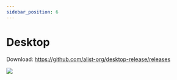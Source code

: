 ```yaml
---
sidebar_position: 6
---
```


# Desktop

Download: https://github.com/alist-org/desktop-release/releases

![](https://alist.nn.ci/img/guide/desktop.png)